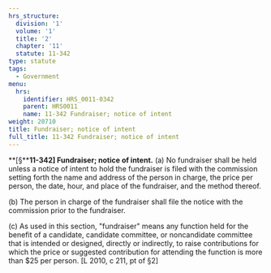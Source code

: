 ```yaml
---
hrs_structure:
  division: '1'
  volume: '1'
  title: '2'
  chapter: '11'
  statute: 11-342
type: statute
tags:
  - Government
menu:
  hrs:
    identifier: HRS_0011-0342
    parent: HRS0011
    name: 11-342 Fundraiser; notice of intent
weight: 20710
title: Fundraiser; notice of intent
full_title: 11-342 Fundraiser; notice of intent
---
```

**[§****11-342] Fundraiser; notice of intent.** (a) No fundraiser shall be held unless a notice of intent to hold the fundraiser is filed with the commission setting forth the name and address of the person in charge, the price per person, the date, hour, and place of the fundraiser, and the method thereof.

(b) The person in charge of the fundraiser shall file the notice with the commission prior to the fundraiser.

(c) As used in this section, "fundraiser" means any function held for the benefit of a candidate, candidate committee, or noncandidate committee that is intended or designed, directly or indirectly, to raise contributions for which the price or suggested contribution for attending the function is more than $25 per person. [L 2010, c 211, pt of §2]